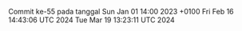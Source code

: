 Commit ke-55 pada tanggal Sun Jan 01 14:00 2023 +0100
Fri Feb 16 14:43:06 UTC 2024
Tue Mar 19 13:23:11 UTC 2024
